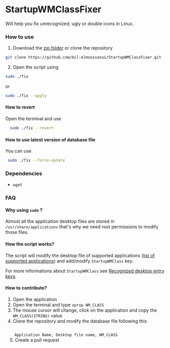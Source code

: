 # StartupWMClassFixer
Will help you fix unrecognized, ugly or double icons in Linux.

### How to use
  1. Download the [zip folder](https://github.com/bil-elmoussaoui/StartupWMClassFixer/archive/master.zip) or clone the repository
  
  ```bash
  git clone https://github.com/bil-elmoussaoui/StartupWMClassFixer.git
  ```
  2. Open the script using 
  
  ```bash
  sudo ./fix
  ```
  
  or 
  
  ```bash
  sudo ./fix --apply 
  ```
  
#### How to revert
Open the terminal and use
```bash
  sudo ./fix --revert
```

#### How to use latest version of database file
You can use 
```bash
 sudo ./fix --force-update
```

### Dependencies
- `wget`


### FAQ

#### Why using `sudo` ?
Almost all the application desktop files are stored in `/usr/share/applications` that's why we need root permissions to modify those files.

#### How the script works? 
The script will modify the desktop file of supported applications ([list of supported applications](https://github.com/bil-elmoussaoui/StartupWMClassFixer/blob/master/database.csv)) and add/modify `StartupWMClass` key. 

For more informations about `StartupWMClass` see [Recognized desktop entry keys](http://standards.freedesktop.org/desktop-entry-spec/latest/ar01s05.html). 

#### How to contribute? 
  1. Open the application 
  2. Open the terminal and type `xprop WM_CLASS`
  3. The mouse cursor will change, click on the application and copy the `WM_CLASS(STRING)` value
  4. Clone the repository and modify the database file following this <br/>
  <code>
    Application Name, Desktop file name, WM_CLASS
  </code>
  5. Create a pull request
